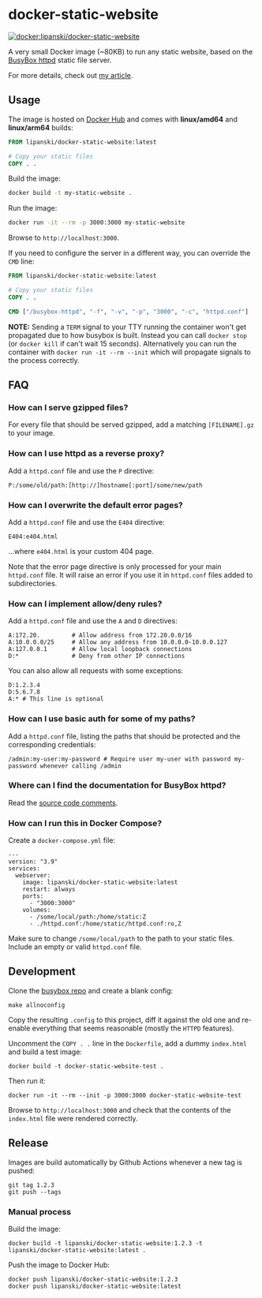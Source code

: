 # docker-static-website

[![docker:lipanski/docker-static-website](https://img.shields.io/docker/v/lipanski/docker-static-website?logo=docker&label=lipanski%2Fdocker-static-website)](https://hub.docker.com/r/lipanski/docker-static-website/tags)

A very small Docker image (~80KB) to run any static website, based on the [BusyBox httpd](https://www.busybox.net/) static file server.

For more details, check out [my article](https://lipanski.com/posts/smallest-docker-image-static-website).

## Usage

The image is hosted on [Docker Hub](https://hub.docker.com/r/lipanski/docker-static-website/tags) and comes with **linux/amd64** and **linux/arm64** builds:

```dockerfile
FROM lipanski/docker-static-website:latest

# Copy your static files
COPY . .
```

Build the image:

```sh
docker build -t my-static-website .
```

Run the image:

```sh
docker run -it --rm -p 3000:3000 my-static-website
```

Browse to `http://localhost:3000`.

If you need to configure the server in a different way, you can override the `CMD` line:

```dockerfile
FROM lipanski/docker-static-website:latest

# Copy your static files
COPY . .

CMD ["/busybox-httpd", "-f", "-v", "-p", "3000", "-c", "httpd.conf"]
```

**NOTE:** Sending a `TERM` signal to your TTY running the container won't get propagated due to how busybox is built. Instead you can call `docker stop` (or `docker kill` if can't wait 15 seconds). Alternatively you can run the container with `docker run -it --rm --init` which will propagate signals to the process correctly.

## FAQ

### How can I serve gzipped files?

For every file that should be served gzipped, add a matching `[FILENAME].gz` to your image.

### How can I use httpd as a reverse proxy?

Add a `httpd.conf` file and use the `P` directive:

```
P:/some/old/path:[http://]hostname[:port]/some/new/path
```

### How can I overwrite the default error pages?

Add a `httpd.conf` file and use the `E404` directive:

```
E404:e404.html
```

...where `e404.html` is your custom 404 page.

Note that the error page directive is only processed for your main `httpd.conf` file. It will raise an error if you use it in `httpd.conf` files added to subdirectories.

### How can I implement allow/deny rules?

Add a `httpd.conf` file and use the `A` and `D` directives:

```
A:172.20.         # Allow address from 172.20.0.0/16
A:10.0.0.0/25     # Allow any address from 10.0.0.0-10.0.0.127
A:127.0.0.1       # Allow local loopback connections
D:*               # Deny from other IP connections
```

You can also allow all requests with some exceptions:

```
D:1.2.3.4
D:5.6.7.8
A:* # This line is optional
```

### How can I use basic auth for some of my paths?

Add a `httpd.conf` file, listing the paths that should be protected and the corresponding credentials:

```
/admin:my-user:my-password # Require user my-user with password my-password whenever calling /admin
```

### Where can I find the documentation for BusyBox httpd?

Read the [source code comments](https://git.busybox.net/busybox/tree/networking/httpd.c).

### How can I run this in Docker Compose?

Create a `docker-compose.yml` file:

```
---
version: "3.9"
services:
  webserver:
    image: lipanski/docker-static-website:latest
    restart: always
    ports:
      - "3000:3000"
    volumes:
      - /some/local/path:/home/static:Z
      - ./httpd.conf:/home/static/httpd.conf:ro,Z
```

Make sure to change `/some/local/path` to the path to your static files. Include an empty or valid `httpd.conf` file.

## Development

Clone the [busybox repo](https://git.busybox.net/busybox/tree) and create a blank config:

```
make allnoconfig
```

Copy the resulting `.config` to this project, diff it against the old one and re-enable everything that seems reasonable (mostly the `HTTPD` features).

Uncomment the `COPY . .` line in the `Dockerfile`, add a dummy `index.html` and build a test image:

```
docker build -t docker-static-website-test .
```

Then run it:

```
docker run -it --rm --init -p 3000:3000 docker-static-website-test
```

Browse to `http://localhost:3000` and check that the contents of the `index.html` file were rendered correctly.

## Release

Images are build automatically by Github Actions whenever a new tag is pushed:

```
git tag 1.2.3
git push --tags
```

### Manual process

Build the image:

```
docker build -t lipanski/docker-static-website:1.2.3 -t lipanski/docker-static-website:latest .
```

Push the image to Docker Hub:

```
docker push lipanski/docker-static-website:1.2.3
docker push lipanski/docker-static-website:latest
```
